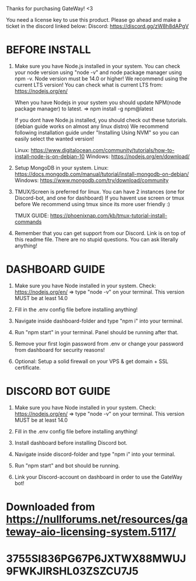 Thanks for purchasing GateWay! <3

You need a license key to use this product. Please go ahead and make a ticket in the discord linked below:
Discord: https://discord.gg/zW8h8dAPgV

# BEFORE INSTALL

1.  Make sure you have Node.js installed in your system. You can check your node version using
    "node -v" and node package manager using npm -v. Node version must be 14.0 or higher!
    We recommend using the current LTS version! You can check what is current LTS from:
    https://nodejs.org/en/

    When you have Nodejs in your system you should update NPM(node package manager) to latest.
    => npm install -g npm@latest

    If you dont have Node.js installed, you should check out these tutorials. (debian guide works on almost any linux distro)
    We recommend following installation guide under "Installing Using NVM" so you can easily select the wanted version!

    Linux: https://www.digitalocean.com/community/tutorials/how-to-install-node-js-on-debian-10
    Windows: https://nodejs.org/en/download/

2.  Setup MongoDB in your system.
    Linux: https://docs.mongodb.com/manual/tutorial/install-mongodb-on-debian/
    Windows: https://www.mongodb.com/try/download/community

3.  TMUX/Screen is preferred for linux. You can have 2 instances (one for Discord-bot, and one for dashboard)
    If you havent use screen or tmux before We recommend using tmux since its more user friendly :)

    TMUX GUIDE: https://phoenixnap.com/kb/tmux-tutorial-install-commands

4.  Remember that you can get support from our Discord. Link is on top of this readme file.
    There are no stupid questions. You can ask literally anything!

# DASHBOARD GUIDE

1.  Make sure you have Node installed in your system. Check: https://nodejs.org/en/
    => type "node -v" on your terminal. This version MUST be at least 14.0

2.  Fill in the .env config file before installing anything!

3.  Navigate inside dashboard-folder and type "npm i" into your terminal.

4.  Run "npm start" in your terminal. Panel should be running after that.

5.  Remove your first login password from .env or change your password from dashboard
    for security reasons!

6.  Optional: Setup a solid firewall on your VPS & get domain + SSL certificate.

# DISCORD BOT GUIDE

1.  Make sure you have Node installed in your system. Check: https://nodejs.org/en/
    => type "node -v" on your terminal. This version MUST be at least 14.0

2.  Fill in the .env config file before installing anything!

3.  Install dashboard before installing Discord bot.

4.  Navigate inside discord-folder and type "npm i" into your terminal.

5.  Run "npm start" and bot should be running.

6.  Link your Discord-account on dashboard in order to use the GateWay bot!


# Downloaded from https://nullforums.net/resources/gateway-aio-licensing-system.5117/
# 3755SI836PG67P6JXTWX88MWUJ9FWKJIRSHL03ZSZCU7J5